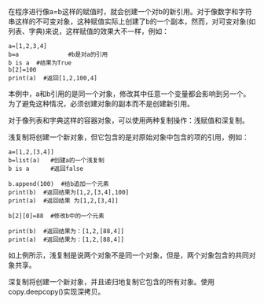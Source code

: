 在程序进行像a=b这样的赋值时，就会创建一个对b的新引用。对于像数字和字符串这样的不可变对象，这种赋值实际上创建了b的一个副本，然而，对可变对象\(如列表、字典\)来说，这样赋值的效果大不一样，例如：

```
a=[1,2,3,4]
b=a              #b是对a的引用
b is a  #结果为True
b[2]=100
print(a)  #返回[1,2,100,4]
```

本例中，a和b引用的是同一个对象，修改其中任意一个变量都会影响到另一个。为了避免这种情况，必须创建对象的副本而不是创建新引用。

对于像列表和字典这样的容器对象，可以使用两种复制操作：浅赋值和深复制。

浅复制将创建一个新对象，但它包含的是对原始对象中包含的项的引用，例如：

```
a=[1,2,[3,4]]
b=list(a)   #创建a的一个浅复制
b is a      #返回false

b.append(100)  #给b追加一个元素
print(b)  #返回结果为[1,2,[3,4],100]
print(a)  #返回结果 为[1,2,[3,4]]

b[2][0]=88  #修改b中的一个元素

print(b)  #返回结果为：[1,2,[88,4]]
print(a)  #返回结果为：[1,2,[88,4]]
```

如上例所示，浅复制是说两个对象不是同一个对象，但是，两个对象包含的共同对象共享。

深复制将创建一个新对象，并且递归地复制它包含的所有对象。使用copy.deepcopy\(\)实现深拷贝。

